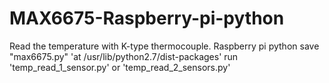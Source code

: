 # MAX6675-Raspberry-pi-python
Read the temperature with K-type thermocouple. Raspberry pi python
save "max6675.py" 'at /usr/lib/python2.7/dist-packages'
run 'temp_read_1_sensor.py' or 'temp_read_2_sensors.py'
